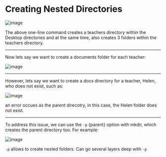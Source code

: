 # Creating Nested Directories

![image](https://user-images.githubusercontent.com/107522496/196190161-fb71f490-64a2-476d-a141-1650658949a0.png)

The above one-line command creates a teachers directory within the Desktop directories and at the same time, also creates 3 folders within the teachers directory. 

---

Now lets say we want to create a documents folder for each teacher: 

![image](https://user-images.githubusercontent.com/107522496/196190952-8a03c109-0c85-448a-a692-7957a72d7121.png)

---

However, lets say we want to create a docs directory for a teacher, Helen, who does not exist, such as:

![image](https://user-images.githubusercontent.com/107522496/196191463-1474ecf5-c7db-4b16-bc64-d37809de8d28.png)

an error occues as the parent direcotry, in this case, the Helen folder does not exist. 

---
To address this issue, we can use the `-p` {parent} option with mkdir, which creates the parent directory too. For example:

![image](https://user-images.githubusercontent.com/107522496/196193119-864d0f27-659e-49d7-b2b8-d10e7db3965b.png)


`-p` allows to create nested folders. Can go several layers deep with `-p` 




